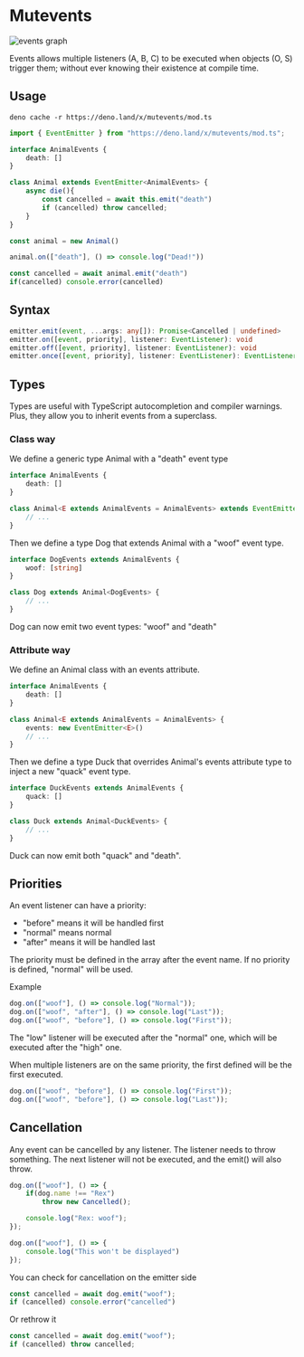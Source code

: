 # Mutevents

![events graph](https://i.imgur.com/Se9fNFI.png?1)

Events allows multiple listeners (A, B, C) to be executed when objects (O, S) trigger them; without ever knowing their existence at compile time.

## Usage

    deno cache -r https://deno.land/x/mutevents/mod.ts

```typescript
import { EventEmitter } from "https://deno.land/x/mutevents/mod.ts";

interface AnimalEvents {
	death: []
}

class Animal extends EventEmitter<AnimalEvents> { 
	async die(){
		const cancelled = await this.emit("death")
		if (cancelled) throw cancelled;
	}
}

const animal = new Animal()

animal.on(["death"], () => console.log("Dead!"))

const cancelled = await animal.emit("death")
if(cancelled) console.error(cancelled)
```

## Syntax

```typescript
emitter.emit(event, ...args: any[]): Promise<Cancelled | undefined>
emitter.on([event, priority], listener: EventListener): void
emitter.off([event, priority], listener: EventListener): void
emitter.once([event, priority], listener: EventListener): EventListener
```

## Types

Types are useful with TypeScript autocompletion and compiler warnings. Plus, they allow you to inherit events from a superclass.

### Class way

We define a generic type Animal with a "death" event type

```typescript
interface AnimalEvents {
	death: []
}

class Animal<E extends AnimalEvents = AnimalEvents> extends EventEmitter<E> {
	// ...	
}
```

Then we define a type Dog that extends Animal with a "woof" event type.

```typescript
interface DogEvents extends AnimalEvents {
	woof: [string]
}

class Dog extends Animal<DogEvents> {
	// ...
}
```

Dog can now emit two event types: "woof" and "death"

### Attribute way

We define an Animal class with an events attribute.
	
```typescript
interface AnimalEvents {
	death: []
}

class Animal<E extends AnimalEvents = AnimalEvents> {
	events: new EventEmitter<E>()
	// ...
}
```

Then we define a type Duck that overrides Animal's events attribute type to inject a new "quack" event type.

```typescript
interface DuckEvents extends AnimalEvents { 
	quack: [] 
}

class Duck extends Animal<DuckEvents> {
	// ...
}
```

Duck can now emit both "quack" and "death".

## Priorities

An event listener can have a priority:
- "before" means it will be handled first
- "normal" means normal
- "after" means it will be handled last

The priority must be defined in the array after the event name. If no priority is defined, "normal" will be used.

Example

```typescript
dog.on(["woof"], () => console.log("Normal"));
dog.on(["woof", "after"], () => console.log("Last"));
dog.on(["woof", "before"], () => console.log("First"));
```

The "low" listener will be executed after the "normal" one, which will be executed after the "high" one.

When multiple listeners are on the same priority, the first defined will be the first executed.

```typescript
dog.on(["woof", "before"], () => console.log("First"));
dog.on(["woof", "before"], () => console.log("Last"));
```

## Cancellation

Any event can be cancelled by any listener. The listener needs to throw something.
The next listener will not be executed, and the emit() will also throw.

```typescript
dog.on(["woof"], () => {
	if(dog.name !== "Rex") 
		throw new Cancelled();

	console.log("Rex: woof");
});

dog.on(["woof"], () => {
	console.log("This won't be displayed")
});
```

You can check for cancellation on the emitter side

```typescript
const cancelled = await dog.emit("woof");
if (cancelled) console.error("cancelled")
```

Or rethrow it

```typescript
const cancelled = await dog.emit("woof");
if (cancelled) throw cancelled;
```
